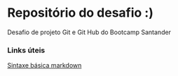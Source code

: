 # Repositório do desafio :)
Desafio de projeto Git e Git Hub do Bootcamp Santander

### Links úteis
[Sintaxe básica markdown](https://www.markdownguide.org/basic-syntax/)
